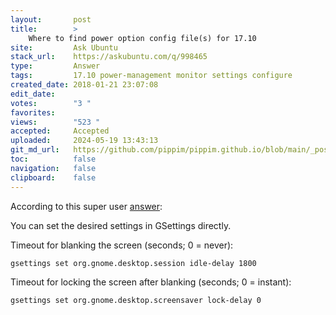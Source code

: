 ```yaml
---
layout:       post
title:        >
    Where to find power option config file(s) for 17.10
site:         Ask Ubuntu
stack_url:    https://askubuntu.com/q/998465
type:         Answer
tags:         17.10 power-management monitor settings configure
created_date: 2018-01-21 23:07:08
edit_date:    
votes:        "3 "
favorites:    
views:        "523 "
accepted:     Accepted
uploaded:     2024-05-19 13:43:13
git_md_url:   https://github.com/pippim/pippim.github.io/blob/main/_posts/2018/2018-01-21-Where-to-find-power-option-config-file_s_-for-17.10.md
toc:          false
navigation:   false
clipboard:    false
---
```


According to this super user [answer][1]:

You can set the desired settings in GSettings directly.

Timeout for blanking the screen (seconds; 0 = never):

``` 
gsettings set org.gnome.desktop.session idle-delay 1800
```

Timeout for locking the screen after blanking (seconds; 0 = instant):

``` 
gsettings set org.gnome.desktop.screensaver lock-delay 0
```



  [1]: https://superuser.com/questions/727120/make-gnome-screen-lock-after-1-hour-not-15-minutes
